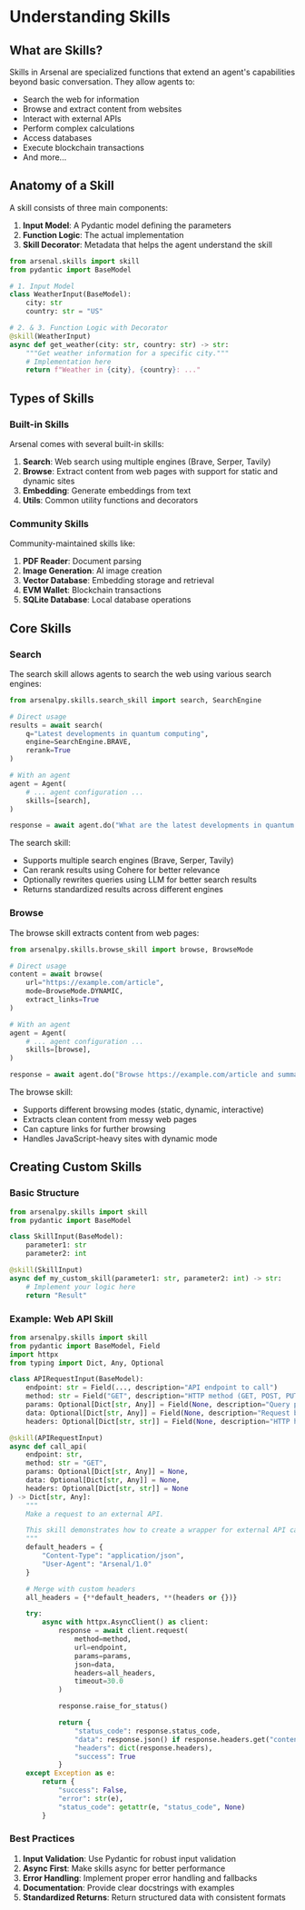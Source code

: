 # Understanding Skills

## What are Skills?

Skills in Arsenal are specialized functions that extend an agent's capabilities beyond basic conversation. They allow agents to:

- Search the web for information
- Browse and extract content from websites
- Interact with external APIs
- Perform complex calculations
- Access databases
- Execute blockchain transactions
- And more...

## Anatomy of a Skill

A skill consists of three main components:

1. **Input Model**: A Pydantic model defining the parameters
2. **Function Logic**: The actual implementation
3. **Skill Decorator**: Metadata that helps the agent understand the skill

```python
from arsenal.skills import skill
from pydantic import BaseModel

# 1. Input Model
class WeatherInput(BaseModel):
    city: str
    country: str = "US"

# 2. & 3. Function Logic with Decorator
@skill(WeatherInput)
async def get_weather(city: str, country: str) -> str:
    """Get weather information for a specific city."""
    # Implementation here
    return f"Weather in {city}, {country}: ..."
```

## Types of Skills

### Built-in Skills

Arsenal comes with several built-in skills:

1. **Search**: Web search using multiple engines (Brave, Serper, Tavily)
2. **Browse**: Extract content from web pages with support for static and dynamic sites
3. **Embedding**: Generate embeddings from text
4. **Utils**: Common utility functions and decorators


### Community Skills

Community-maintained skills like:

1. **PDF Reader**: Document parsing
2. **Image Generation**: AI image creation
3. **Vector Database**: Embedding storage and retrieval
4. **EVM Wallet**: Blockchain transactions
5. **SQLite Database**: Local database operations

## Core Skills

### Search

The search skill allows agents to search the web using various search engines:

```python
from arsenalpy.skills.search_skill import search, SearchEngine

# Direct usage
results = await search(
    q="Latest developments in quantum computing",
    engine=SearchEngine.BRAVE,
    rerank=True
)

# With an agent
agent = Agent(
    # ... agent configuration ...
    skills=[search],
)

response = await agent.do("What are the latest developments in quantum computing?")
```

The search skill:

- Supports multiple search engines (Brave, Serper, Tavily)
- Can rerank results using Cohere for better relevance
- Optionally rewrites queries using LLM for better search results
- Returns standardized results across different engines

### Browse

The browse skill extracts content from web pages:

```python
from arsenalpy.skills.browse_skill import browse, BrowseMode

# Direct usage
content = await browse(
    url="https://example.com/article",
    mode=BrowseMode.DYNAMIC,
    extract_links=True
)

# With an agent
agent = Agent(
    # ... agent configuration ...
    skills=[browse],
)

response = await agent.do("Browse https://example.com/article and summarize it")
```

The browse skill:

- Supports different browsing modes (static, dynamic, interactive)
- Extracts clean content from messy web pages
- Can capture links for further browsing
- Handles JavaScript-heavy sites with dynamic mode


## Creating Custom Skills

### Basic Structure

```python
from arsenalpy.skills import skill
from pydantic import BaseModel

class SkillInput(BaseModel):
    parameter1: str
    parameter2: int

@skill(SkillInput)
async def my_custom_skill(parameter1: str, parameter2: int) -> str:
    # Implement your logic here
    return "Result"
```


### Example: Web API Skill

```python
from arsenalpy.skills import skill
from pydantic import BaseModel, Field
import httpx
from typing import Dict, Any, Optional

class APIRequestInput(BaseModel):
    endpoint: str = Field(..., description="API endpoint to call")
    method: str = Field("GET", description="HTTP method (GET, POST, PUT, etc.)")
    params: Optional[Dict[str, Any]] = Field(None, description="Query parameters")
    data: Optional[Dict[str, Any]] = Field(None, description="Request body (for POST/PUT)")
    headers: Optional[Dict[str, str]] = Field(None, description="HTTP headers")

@skill(APIRequestInput)
async def call_api(
    endpoint: str,
    method: str = "GET",
    params: Optional[Dict[str, Any]] = None,
    data: Optional[Dict[str, Any]] = None,
    headers: Optional[Dict[str, str]] = None
) -> Dict[str, Any]:
    """
    Make a request to an external API.

    This skill demonstrates how to create a wrapper for external API calls.
    """
    default_headers = {
        "Content-Type": "application/json",
        "User-Agent": "Arsenal/1.0"
    }

    # Merge with custom headers
    all_headers = {**default_headers, **(headers or {})}

    try:
        async with httpx.AsyncClient() as client:
            response = await client.request(
                method=method,
                url=endpoint,
                params=params,
                json=data,
                headers=all_headers,
                timeout=30.0
            )

            response.raise_for_status()

            return {
                "status_code": response.status_code,
                "data": response.json() if response.headers.get("content-type") == "application/json" else response.text,
                "headers": dict(response.headers),
                "success": True
            }
    except Exception as e:
        return {
            "success": False,
            "error": str(e),
            "status_code": getattr(e, "status_code", None)
        }
```
### Best Practices

1. **Input Validation**: Use Pydantic for robust input validation
2. **Async First**: Make skills async for better performance
3. **Error Handling**: Implement proper error handling and fallbacks
4. **Documentation**: Provide clear docstrings with examples
5. **Standardized Returns**: Return structured data with consistent formats
